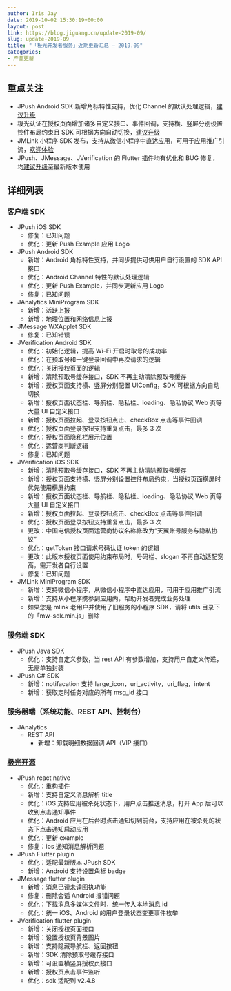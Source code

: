 ```yaml
---
author: Iris Jay
date: 2019-10-02 15:30:19+00:00
layout: post
link: https://blog.jiguang.cn/update-2019-09/
slug: update-2019-09
title: "「极光开发者服务」近期更新汇总 – 2019.09"
categories:
- 产品更新
---
```



				

## 重点关注

  * JPush Android SDK 新增角标特性支持，优化 Channel 的默认处理逻辑，[建议升级](https://docs.jiguang.cn/jpush/updates/)
  * 极光认证在授权页面增加诸多自定义接口、事件回调，支持横、竖屏分别设置控件布局约束且 SDK 可根据方向自动切换，[建议升级](https://docs.jiguang.cn/jverification/updates/)
  * JMLink 小程序 SDK 发布，支持从微信小程序中直达应用，可用于应用推广引流，[欢迎体验](https://docs.jiguang.cn/jmlink/client/Miniprogram_wx/jmlink_mp_guide/)
  * JPush、JMessage、JVerification 的 Flutter 插件均有优化和 BUG 修复，均[建议升级](https://github.com/jpush?utf8=%E2%9C%93&q=Flutter&type=&language=)至最新版本使用



## 详细列表

### 客户端 SDK

  * JPush iOS SDK
    * 修复：已知问题
    * 优化：更新 Push Example 应用 Logo
  * JPush Android SDK
    * 新增：Android 角标特性支持，并同步提供可供用户自行设置的 SDK API 接口
    * 优化：Android Channel 特性的默认处理逻辑
    * 优化：更新 Push Example，并同步更新应用 Logo
    * 修复：已知问题
  * JAnalytics MiniProgram SDK
    * 新增：活跃上报
    * 新增：地理位置和网络信息上报
  * JMessage WXApplet SDK
    * 修复：已知错误
  * JVerification Android SDK
    * 优化：初始化逻辑，提高 Wi-Fi 开启时取号的成功率
    * 优化：在预取号和一键登录回调中再次请求的逻辑
    * 优化：关闭授权页面的逻辑
    * 新增：清除预取号缓存接口，SDK 不再主动清除预取号缓存
    * 新增：授权页面支持横、竖屏分别配置 UIConfig，SDK 可根据方向自动切换
    * 新增：授权页面状态栏、导航栏、隐私栏、loading、隐私协议 Web 页等大量 UI 自定义接口
    * 新增：授权页面拉起、登录按钮点击、checkBox 点击等事件回调
    * 优化：授权页面登录按钮支持重复点击，最多 3 次
    * 优化：授权页面隐私栏展示位置
    * 优化：运营商判断逻辑
    * 修复：已知问题
  * JVerification iOS SDK
    * 新增：清除预取号缓存接口，SDK 不再主动清除预取号缓存
    * 新增：授权页面支持横、竖屏分别设置控件布局约束，当授权页面横屏时优先使用横屏约束
    * 新增：授权页面状态栏、导航栏、隐私栏、loading、隐私协议 Web 页等大量 UI 自定义接口
    * 新增：授权页面拉起、登录按钮点击、checkBox 点击等事件回调
    * 优化：授权页面登录按钮支持重复点击，最多 3 次
    * 更改：中国电信授权页面运营商协议名称修改为“天翼账号服务与隐私协议”
    * 优化：getToken 接口请求号码认证 token 的逻辑
    * 更改：此版本授权页面使用约束布局时，号码栏、slogan 不再自动适配宽高，需开发者自行设置
    * 修复：已知问题
  * JMLink MiniProgram SDK
    * 新增：支持微信小程序，从微信小程序中直达应用，可用于应用推广引流
    * 新增：支持从小程序携参到应用内，帮助开发者完成业务处理
    * 如果您是 mlink 老用户并使用了旧服务的小程序 SDK，请将 utils 目录下的「mw-sdk.min.js」删除
### 服务端 SDK

  * JPush Java SDK
    * 优化：支持自定义参数，当 rest API 有参数增加，支持用户自定义传递，无需单独封装
  * JPush C# SDK
    * 新增：notifacation 支持 large_icon，uri_activity，uri_flag，intent
    * 新增：获取定时任务对应的所有 msg_id 接口

### 服务器端（系统功能、REST API、控制台）

  * JAnalytics
    * REST API
      * 新增：卸载明细数据回调 API（VIP 接口）


### [极光开源](https://github.com/jpush)

  * JPush react native
    * 优化：重构插件
    * 新增：支持自定义消息解析 title
    * 优化：iOS 支持应用被杀死状态下，用户点击推送消息，打开 App 后可以收到点击通知事件
    * 优化：Android 应用在后台时点击通知切到前台，支持应用在被杀死的状态下点击通知启动应用
    * 优化：更新 example
    * 修复：ios 通知消息解析问题
  * JPush Flutter plugin
    * 优化：适配最新版本 JPush SDK
    * 新增：Android 支持设置角标 badge
  * JMessage flutter plugin
    * 新增：消息已读未读回执功能
    * 修复：删除会话 Android 报错问题
    * 优化：下载消息多媒体文件时，统一传入本地消息 id 
    * 优化：统一 iOS、Android 的用户登录状态变更事件枚举
  * JVerification flutter plugin
    * 新增：关闭授权页面接口
    * 新增：设置授权页背景图片
    * 新增：支持隐藏导航栏、返回按钮
    * 新增：SDK 清除预取号缓存接口
    * 新增：可设置横竖屏授权页接口
    * 新增：授权页点击事件监听
    * 优化：sdk 适配到 v2.4.8
